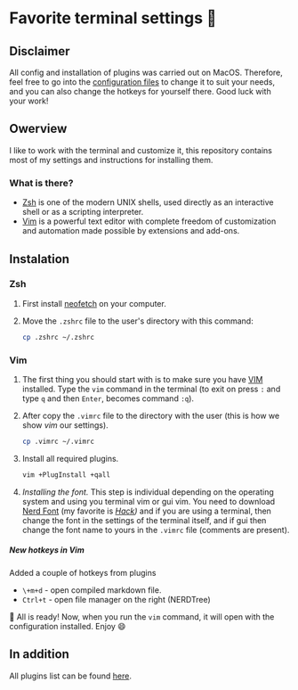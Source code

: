 # Favorite terminal settings 🤍 


## Disclaimer
All config and installation of plugins was carried out on MacOS. Therefore, feel free to go into the [configuration files](https://github.com/AlekseevDanil/vim-python/blob/main/.vimrc) to change it to suit your needs, and you can also change the hotkeys for yourself there. Good luck with your work!

## Owerview
I like to work with the terminal and customize it, this repository contains most of my settings and instructions for installing them.
### What is there? 
- [Zsh](https://en.wikipedia.org/wiki/Z_shell) is one of the modern UNIX shells, used directly as an interactive shell or as a scripting interpreter.
- [Vim](https://en.wikipedia.org/wiki/Vim_(text_editor)) is a powerful text editor with complete freedom of customization and automation made possible by extensions and add-ons.

## Instalation
### Zsh
1. First install [neofetch](https://github.com/dylanaraps/neofetch) on your computer.

2. Move the `.zshrc` file to the user's directory with this command:
    ```bash
    cp .zshrc ~/.zshrc
    ```

### Vim 
1. The first thing you should start with is to make sure you have [VIM](https://www.vim.org/download.php) installed. Type the `vim` command in the terminal (to exit on press `:` and type `q` and then `Enter`, becomes command `:q`).

2. After copy the `.vimrc` file to the directory with the user (this is how we show _vim_ our settings).
    ```bash
    cp .vimrc ~/.vimrc
    ```

3. Install all required plugins.
    ```bash
    vim +PlugInstall +qall
    ```
4. _Installing the font._ This step is individual depending on the operating system and using you terminal vim or gui vim. You need to download [Nerd Font](https://github.com/ryanoasis/nerd-fonts) (my favorite is _[Hack](https://github.com/ryanoasis/nerd-fonts/tree/master/patched-fonts/Hack))_ and if you are using a terminal, then change the font in the settings of the terminal itself, and if gui then change the font name to yours in the `.vimrc` file (comments are present). 

##### New hotkeys in Vim
Added a couple of hotkeys from plugins

- `\+m+d` - open compiled markdown file.
- `Ctrl+t` - open file manager on the right (NERDTree)


🎉 All is ready! Now, when you run the `vim` command, it will open with the configuration installed. Enjoy 😄

## In addition 
All plugins list can be found [here](https://github.com/stars/AlekseevDanil/lists/vim-plugins).

